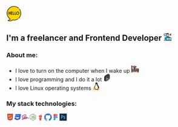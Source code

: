 <img src="icons/hello.png" alt="Hello" width="40">

## I'm a freelancer and Frontend Developer <img src="icons/freelancer.png" alt="Freelancer" width="20">

### About me:

- I love to turn on the computer when I wake up <img src="icons/wakeup.png" alt="Wake up" width="20">
- I love programming and I do it a lot <img src="icons/code.png" alt="Coding" width="20">
- I love Linux operating systems <img src="icons/linux.png" alt="Linux" width="20">

### My stack technologies:

<img src="icons/html.png" alt="HTML" width="20"><img src="icons/css.png" alt="CSS" width="20"><img src="icons/sass.png" alt="SCSS" width="20"><img src="icons/js.png" alt="JS" width="20"><img src="icons/gulp.png" alt="Gulp" width="20"><img src="icons/git.png" alt="Git" width="20"><img src="icons/figma.png" alt="Figma" width="20"><img src="icons/photoshop.png" alt="Photoshop" width="20">
